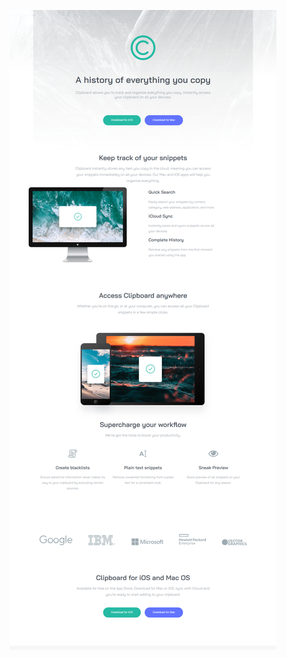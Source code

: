 ![Screenshot](https://github.com/AnneDupin/Clipboard_landing_page/blob/main/clipboard-landing-page-master/FireShot%20Capture%20031%20-%20Frontend%20Mentor%20-%20Clipboard%20landing%20page%20-%20127.0.0.1.png)
